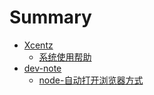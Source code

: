 # Summary

* [Xcentz](README.md)
  * [系统使用帮助](help/help1.md)
* [dev-note]()
  * [node-自动打开浏览器方式](note/node-openDefaultBrowser.md)